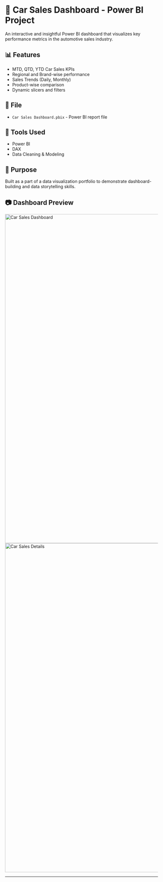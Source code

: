 # 🚗 Car Sales Dashboard - Power BI Project

An interactive and insightful Power BI dashboard that visualizes key performance metrics in the automotive sales industry.

## 📊 Features
- MTD, QTD, YTD Car Sales KPIs
- Regional and Brand-wise performance
- Sales Trends (Daily, Monthly)
- Product-wise comparison
- Dynamic slicers and filters

## 📁 File
- `Car Sales Dashboard.pbix` - Power BI report file

## 🧰 Tools Used
- Power BI
- DAX
- Data Cleaning & Modeling

## 📌 Purpose
Built as a part of a data visualization portfolio to demonstrate dashboard-building and data storytelling skills.

## 📷 Dashboard Preview
<img width="1920" height="1080" alt="Car Sales Dashboard" src="https://github.com/user-attachments/assets/7f4ea829-abc2-4ebb-b814-6cd3235811a1" />



<img width="1920" height="1080" alt="Car Sales Details" src="https://github.com/user-attachments/assets/32c81f4a-6ced-45ed-be75-3db4cd7f9d8a" />



---


